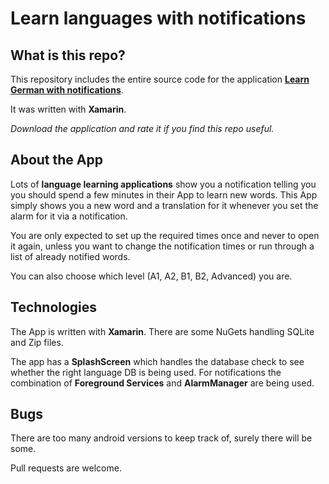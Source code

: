 # Learn languages with notifications
 
 ## What is this repo?
 This repository includes the entire source code for the application [__Learn German with notifications__](https://play.google.com/store/apps/details?id=com.grimar2008.notify_de). 

 It was written with __Xamarin__.

 _Download the application and rate it if you find this repo useful._

 ## About the App

 Lots of __language learning applications__ show you a notification telling you you should spend a few minutes in their App to learn new words. This App simply shows you a new word and a translation for it whenever you set the alarm for it via a notification.

 You are only expected to set up the required times once and never to open it again, unless you want to change the notification times or run through a list of already notified words.

 You can also choose which level (A1, A2, B1, B2, Advanced) you are.

 ## Technologies

 The App is written with __Xamarin__. There are some NuGets handling SQLite and Zip files.

 The app has a __SplashScreen__ which handles the database check to see whether the right language DB is being used. For notifications the combination of __Foreground Services__ and __AlarmManager__ are being used.

 ## Bugs

 There are too many android versions to keep track of, surely there will be some.
 
Pull requests are welcome.

